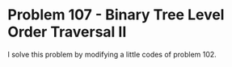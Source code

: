 # Problem 107 - Binary Tree Level Order Traversal II
I solve this problem by modifying a little codes of problem 102.